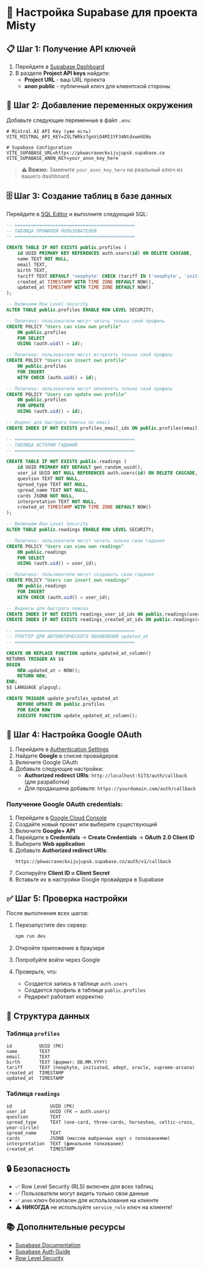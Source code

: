 # 🔮 Настройка Supabase для проекта Misty

## 📋 Шаг 1: Получение API ключей

1. Перейдите в [Supabase Dashboard](https://supabase.com/dashboard/project/pkwacraoeckxijujupsk/api)
2. В разделе **Project API keys** найдите:
   - **Project URL** - ваш URL проекта
   - **anon public** - публичный ключ для клиентской стороны

## 🔑 Шаг 2: Добавление переменных окружения

Добавьте следующие переменные в файл `.env`:

```env
# Mistral AI API Key (уже есть)
VITE_MISTRAL_API_KEY=ZXL7WRkz7gnViD4MI1YF34Ntdxwe6ENo

# Supabase Configuration
VITE_SUPABASE_URL=https://pkwacraoeckxijujupsk.supabase.co
VITE_SUPABASE_ANON_KEY=your_anon_key_here
```

> **⚠️ Важно:** Замените `your_anon_key_here` на реальный ключ из вашего dashboard

## 🗄️ Шаг 3: Создание таблиц в базе данных

Перейдите в [SQL Editor](https://supabase.com/dashboard/project/pkwacraoeckxijujupsk/sql) и выполните следующий SQL:

```sql
-- ============================================
-- ТАБЛИЦА ПРОФИЛЕЙ ПОЛЬЗОВАТЕЛЕЙ
-- ============================================

CREATE TABLE IF NOT EXISTS public.profiles (
    id UUID PRIMARY KEY REFERENCES auth.users(id) ON DELETE CASCADE,
    name TEXT NOT NULL,
    email TEXT,
    birth TEXT,
    tariff TEXT DEFAULT 'neophyte' CHECK (tariff IN ('neophyte', 'initiated', 'adept', 'oracle', 'supreme-arcana')),
    created_at TIMESTAMP WITH TIME ZONE DEFAULT NOW(),
    updated_at TIMESTAMP WITH TIME ZONE DEFAULT NOW()
);

-- Включаем Row Level Security
ALTER TABLE public.profiles ENABLE ROW LEVEL SECURITY;

-- Политика: пользователи могут читать только свой профиль
CREATE POLICY "Users can view own profile"
    ON public.profiles
    FOR SELECT
    USING (auth.uid() = id);

-- Политика: пользователи могут вставлять только свой профиль
CREATE POLICY "Users can insert own profile"
    ON public.profiles
    FOR INSERT
    WITH CHECK (auth.uid() = id);

-- Политика: пользователи могут обновлять только свой профиль
CREATE POLICY "Users can update own profile"
    ON public.profiles
    FOR UPDATE
    USING (auth.uid() = id);

-- Индекс для быстрого поиска по email
CREATE INDEX IF NOT EXISTS profiles_email_idx ON public.profiles(email);

-- ============================================
-- ТАБЛИЦА ИСТОРИИ ГАДАНИЙ
-- ============================================

CREATE TABLE IF NOT EXISTS public.readings (
    id UUID PRIMARY KEY DEFAULT gen_random_uuid(),
    user_id UUID NOT NULL REFERENCES auth.users(id) ON DELETE CASCADE,
    question TEXT NOT NULL,
    spread_type TEXT NOT NULL,
    spread_name TEXT NOT NULL,
    cards JSONB NOT NULL,
    interpretation TEXT NOT NULL,
    created_at TIMESTAMP WITH TIME ZONE DEFAULT NOW()
);

-- Включаем Row Level Security
ALTER TABLE public.readings ENABLE ROW LEVEL SECURITY;

-- Политика: пользователи могут читать только свои гадания
CREATE POLICY "Users can view own readings"
    ON public.readings
    FOR SELECT
    USING (auth.uid() = user_id);

-- Политика: пользователи могут создавать свои гадания
CREATE POLICY "Users can insert own readings"
    ON public.readings
    FOR INSERT
    WITH CHECK (auth.uid() = user_id);

-- Индексы для быстрого поиска
CREATE INDEX IF NOT EXISTS readings_user_id_idx ON public.readings(user_id);
CREATE INDEX IF NOT EXISTS readings_created_at_idx ON public.readings(created_at DESC);

-- ============================================
-- ТРИГГЕР ДЛЯ АВТОМАТИЧЕСКОГО ОБНОВЛЕНИЯ updated_at
-- ============================================

CREATE OR REPLACE FUNCTION update_updated_at_column()
RETURNS TRIGGER AS $$
BEGIN
    NEW.updated_at = NOW();
    RETURN NEW;
END;
$$ LANGUAGE plpgsql;

CREATE TRIGGER update_profiles_updated_at
    BEFORE UPDATE ON public.profiles
    FOR EACH ROW
    EXECUTE FUNCTION update_updated_at_column();
```

## 🔐 Шаг 4: Настройка Google OAuth

1. Перейдите в [Authentication Settings](https://supabase.com/dashboard/project/pkwacraoeckxijujupsk/auth/providers)
2. Найдите **Google** в списке провайдеров
3. Включите Google OAuth
4. Добавьте следующие настройки:
   - **Authorized redirect URIs**: `http://localhost:5173/auth/callback` (для разработки)
   - Для продакшена добавьте: `https://yourdomain.com/auth/callback`

### Получение Google OAuth credentials:

1. Перейдите в [Google Cloud Console](https://console.cloud.google.com/)
2. Создайте новый проект или выберите существующий
3. Включите **Google+ API**
4. Перейдите в **Credentials** → **Create Credentials** → **OAuth 2.0 Client ID**
5. Выберите **Web application**
6. Добавьте **Authorized redirect URIs**:
   ```
   https://pkwacraoeckxijujupsk.supabase.co/auth/v1/callback
   ```
7. Скопируйте **Client ID** и **Client Secret**
8. Вставьте их в настройки Google провайдера в Supabase

## ✅ Шаг 5: Проверка настройки

После выполнения всех шагов:

1. Перезапустите dev сервер:
   ```bash
   npm run dev
   ```

2. Откройте приложение в браузере
3. Попробуйте войти через Google
4. Проверьте, что:
   - Создается запись в таблице `auth.users`
   - Создается профиль в таблице `public.profiles`
   - Редирект работает корректно

## 🎯 Структура данных

### Таблица `profiles`
```
id          UUID (PK)
name        TEXT
email       TEXT
birth       TEXT (формат: DD.MM.YYYY)
tariff      TEXT (neophyte, initiated, adept, oracle, supreme-arcana)
created_at  TIMESTAMP
updated_at  TIMESTAMP
```

### Таблица `readings`
```
id              UUID (PK)
user_id         UUID (FK → auth.users)
question        TEXT
spread_type     TEXT (one-card, three-cards, horseshoe, celtic-cross, year-circle)
spread_name     TEXT
cards           JSONB (массив выбранных карт с толкованиями)
interpretation  TEXT (финальное толкование)
created_at      TIMESTAMP
```

## 🔒 Безопасность

- ✅ Row Level Security (RLS) включен для всех таблиц
- ✅ Пользователи могут видеть только свои данные
- ✅ `anon` ключ безопасен для использования на клиенте
- ⚠️ **НИКОГДА** не используйте `service_role` ключ на клиенте!

## 📚 Дополнительные ресурсы

- [Supabase Documentation](https://supabase.com/docs)
- [Supabase Auth Guide](https://supabase.com/docs/guides/auth)
- [Row Level Security](https://supabase.com/docs/guides/auth/row-level-security)

